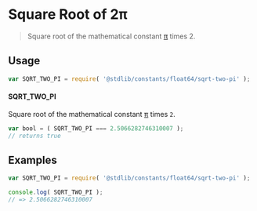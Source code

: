 <!--

@license Apache-2.0

Copyright (c) 2018 The Stdlib Authors.

Licensed under the Apache License, Version 2.0 (the "License");
you may not use this file except in compliance with the License.
You may obtain a copy of the License at

   http://www.apache.org/licenses/LICENSE-2.0

Unless required by applicable law or agreed to in writing, software
distributed under the License is distributed on an "AS IS" BASIS,
WITHOUT WARRANTIES OR CONDITIONS OF ANY KIND, either express or implied.
See the License for the specific language governing permissions and
limitations under the License.

-->

# Square Root of 2π

> Square root of the mathematical constant [π][@stdlib/constants/float64/pi] times 2.

<section class="usage">

## Usage

```javascript
var SQRT_TWO_PI = require( '@stdlib/constants/float64/sqrt-two-pi' );
```

#### SQRT_TWO_PI

Square root of the mathematical constant [π][@stdlib/constants/float64/pi] times `2`.

```javascript
var bool = ( SQRT_TWO_PI === 2.5066282746310007 );
// returns true
```

</section>

<!-- /.usage -->

<section class="examples">

## Examples

<!-- TODO: better example -->

<!-- eslint no-undef: "error" -->

```javascript
var SQRT_TWO_PI = require( '@stdlib/constants/float64/sqrt-two-pi' );

console.log( SQRT_TWO_PI );
// => 2.5066282746310007
```

</section>

<!-- /.examples -->

<section class="links">

[@stdlib/constants/float64/pi]: https://www.npmjs.com/package/@stdlib/constants/tree/main/float64/pi

</section>

<!-- /.links -->
